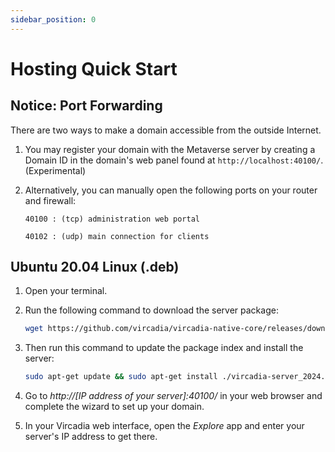 ```yaml
---
sidebar_position: 0
---
```


# Hosting Quick Start

## Notice: Port Forwarding

There are two ways to make a domain accessible from the outside
Internet.

1.  You may register your domain with the Metaverse server by creating a
    Domain ID in the domain's web panel found at `http://localhost:40100/`. (Experimental)

2.  Alternatively, you can manually open the following ports on your
    router and firewall:

    `40100 : (tcp) administration web portal`

    `40102 : (udp) main connection for clients`

## Ubuntu 20.04 Linux (.deb)


1.  Open your terminal.

2.  Run the following command to download the server package:

    ```sh
    wget https://github.com/vircadia/vircadia-native-core/releases/download/2024.1.0/vircadia-server_2024.1.0-20240303-9761de1-0ubuntu1-1_amd64.deb
    ```
3.  Then run this command to update the package index and install the server:
    
    ```sh
    sudo apt-get update && sudo apt-get install ./vircadia-server_2024.1.0-20240303-9761de1-0ubuntu1-1_amd64.deb
    ```

4.  Go to *http://[IP address of your server]:40100/* in your web
    browser and complete the wizard to set up your domain.

5.  In your Vircadia web interface, open the *Explore* app and
    enter your server's IP address to get there.
